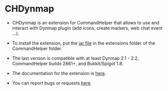 CHDynmap
========

- CHDynmap is an extension for CommandHelper that allows to use and interact with Dynmap plugin (add icons, create markers, web chat event ...).

- To install the extension, put the [jar file](http://ci.nixium.com/job/CHDynMap/) in the extensions folder of the CommandHelper folder.
 
- The last version is compatible with at least Dynmap 2.1 - 2.2, CommandHelper builds 2861+, and Bukkit/Spigot 1.8.

- The documentation for the extension is [here](https://github.com/Hekta/CHDynmap/blob/master/documentation/Documentation.md).

- You can report bugs or requests [here](https://github.com/Hekta/CHDynmap/issues).
